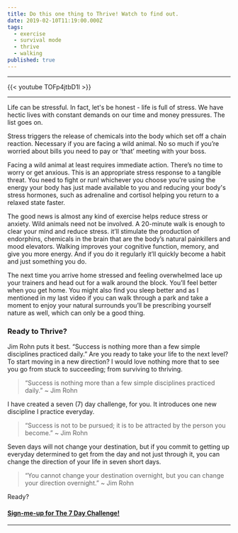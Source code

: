 ```yaml
---
title: Do this one thing to Thrive! Watch to find out.
date: 2019-02-10T11:19:00.000Z
tags:
  - exercise
  - survival mode
  - thrive
  - walking
published: true
---
```

---

{{< youtube TOFp4jtbD1I >}}

---

Life can be stressful. In fact, let's be honest - life is full of stress. We have hectic lives with constant demands on our time and money pressures. The list goes on.

Stress triggers the release of chemicals into the body which set off a chain reaction. Necessary if you are facing a wild animal. No so much if you’re worried about bills you need to pay or ‘that’ meeting with your boss.

Facing a wild animal at least requires immediate action. There’s no time to worry or get anxious. This is an appropriate stress response to a tangible threat. You need to fight or run! whichever you choose you’re using the energy your body has just made available to you and reducing your body's stress hormones, such as adrenaline and cortisol helping you return to a relaxed state faster.

The good news is almost any kind of exercise helps reduce stress or anxiety. Wild animals need not be involved. A 20-minute walk is enough to clear your mind and reduce stress. it’ll stimulate the production of endorphins, chemicals in the brain that are the body’s natural painkillers and mood elevators. Walking improves your cognitive function, memory, and give you more energy. And if you do it regularly it’ll quickly become a habit and just something you do.  

The next time you arrive home stressed and feeling overwhelmed lace up your trainers and head out for a walk around the block. You’ll feel better when you get home. You might also find you sleep better and as I mentioned in my last video if you can walk through a park and take a moment to enjoy your natural surrounds you’ll be prescribing yourself nature as well, which can only be a good thing.


### Ready to Thrive?

Jim Rohn puts it best. “Success is nothing more than a few simple disciplines practiced daily.” Are you ready to take your life to the next level? To start moving in a new direction? I would love nothing more that to see you go from stuck to succeeding; from surviving to thriving.

> “Success is nothing more than a few simple disciplines practiced daily.” ~ Jim Rohn

I have created a seven (7) day challenge, for you. It introduces one new discipline I practice everyday.

> “Success is not to be pursued; it is to be attracted by the person you become.” ~ Jim Rohn

Seven days will not change your destination, but if you commit to getting up everyday determined to get from the day and not just through it, you can change the direction of your life in seven short days.

> “You cannot change your destination overnight, but you can change your direction overnight.” ~ Jim Rohn

Ready?


#### [Sign-me-up for The 7 Day Challenge!](https://fearextinguishers.com/)
---
